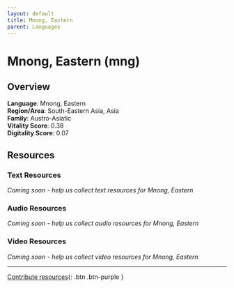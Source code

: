 ```yaml
---
layout: default
title: Mnong, Eastern
parent: Languages
---
```


# Mnong, Eastern (mng)

## Overview

**Language**: Mnong, Eastern  
**Region/Area**: South-Eastern Asia, Asia  
**Family**: Austro-Asiatic  
**Vitality Score**: 0.38  
**Digitality Score**: 0.07  

## Resources

### Text Resources
*Coming soon - help us collect text resources for Mnong, Eastern*

### Audio Resources
*Coming soon - help us collect audio resources for Mnong, Eastern*

### Video Resources
*Coming soon - help us collect video resources for Mnong, Eastern*

---

[Contribute resources](https://fairtrain.github.io/){: .btn .btn-purple }
